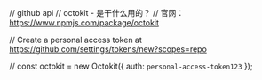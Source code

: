 // github api
// octokit - 是干什么用的？
// 官网：https://www.npmjs.com/package/octokit

// Create a personal access token at https://github.com/settings/tokens/new?scopes=repo


// const octokit = new Octokit({ auth: `personal-access-token123` });